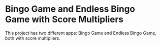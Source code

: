 # Bingo Game and Endless Bingo Game with Score Multipliers

This project has two different apps: Bingo Game and Endless Bingo Game, both with score multipliers.